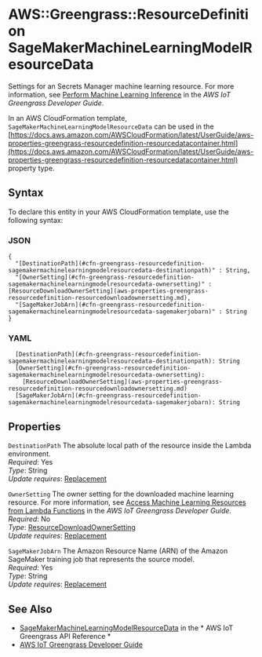# AWS::Greengrass::ResourceDefinition SageMakerMachineLearningModelResourceData<a name="aws-properties-greengrass-resourcedefinition-sagemakermachinelearningmodelresourcedata"></a>

<a name="aws-properties-greengrass-resourcedefinition-sagemakermachinelearningmodelresourcedata-description"></a>Settings for an Secrets Manager machine learning resource\. For more information, see [Perform Machine Learning Inference](https://docs.aws.amazon.com/greengrass/latest/developerguide/ml-inference.html) in the *AWS IoT Greengrass Developer Guide*\.

<a name="aws-properties-greengrass-resourcedefinition-sagemakermachinelearningmodelresourcedata-inheritance"></a> In an AWS CloudFormation template, `SageMakerMachineLearningModelResourceData` can be used in the [https://docs.aws.amazon.com/AWSCloudFormation/latest/UserGuide/aws-properties-greengrass-resourcedefinition-resourcedatacontainer.html](https://docs.aws.amazon.com/AWSCloudFormation/latest/UserGuide/aws-properties-greengrass-resourcedefinition-resourcedatacontainer.html) property type\.

## Syntax<a name="aws-properties-greengrass-resourcedefinition-sagemakermachinelearningmodelresourcedata-syntax"></a>

To declare this entity in your AWS CloudFormation template, use the following syntax:

### JSON<a name="aws-properties-greengrass-resourcedefinition-sagemakermachinelearningmodelresourcedata-syntax.json"></a>

```
{
  "[DestinationPath](#cfn-greengrass-resourcedefinition-sagemakermachinelearningmodelresourcedata-destinationpath)" : String,
  "[OwnerSetting](#cfn-greengrass-resourcedefinition-sagemakermachinelearningmodelresourcedata-ownersetting)" : [ResourceDownloadOwnerSetting](aws-properties-greengrass-resourcedefinition-resourcedownloadownersetting.md),
  "[SageMakerJobArn](#cfn-greengrass-resourcedefinition-sagemakermachinelearningmodelresourcedata-sagemakerjobarn)" : String
}
```

### YAML<a name="aws-properties-greengrass-resourcedefinition-sagemakermachinelearningmodelresourcedata-syntax.yaml"></a>

```
  [DestinationPath](#cfn-greengrass-resourcedefinition-sagemakermachinelearningmodelresourcedata-destinationpath): String
  [OwnerSetting](#cfn-greengrass-resourcedefinition-sagemakermachinelearningmodelresourcedata-ownersetting): 
    [ResourceDownloadOwnerSetting](aws-properties-greengrass-resourcedefinition-resourcedownloadownersetting.md)
  [SageMakerJobArn](#cfn-greengrass-resourcedefinition-sagemakermachinelearningmodelresourcedata-sagemakerjobarn): String
```

## Properties<a name="aws-properties-greengrass-resourcedefinition-sagemakermachinelearningmodelresourcedata-properties"></a>

`DestinationPath`  <a name="cfn-greengrass-resourcedefinition-sagemakermachinelearningmodelresourcedata-destinationpath"></a>
The absolute local path of the resource inside the Lambda environment\.  
*Required*: Yes  
*Type*: String  
*Update requires*: [Replacement](https://docs.aws.amazon.com/AWSCloudFormation/latest/UserGuide/using-cfn-updating-stacks-update-behaviors.html#update-replacement)

`OwnerSetting`  <a name="cfn-greengrass-resourcedefinition-sagemakermachinelearningmodelresourcedata-ownersetting"></a>
The owner setting for the downloaded machine learning resource\. For more information, see [Access Machine Learning Resources from Lambda Functions](https://docs.aws.amazon.com/greengrass/latest/developerguide/access-ml-resources.html) in the *AWS IoT Greengrass Developer Guide*\.  
*Required*: No  
*Type*: [ResourceDownloadOwnerSetting](aws-properties-greengrass-resourcedefinition-resourcedownloadownersetting.md)  
*Update requires*: [Replacement](https://docs.aws.amazon.com/AWSCloudFormation/latest/UserGuide/using-cfn-updating-stacks-update-behaviors.html#update-replacement)

`SageMakerJobArn`  <a name="cfn-greengrass-resourcedefinition-sagemakermachinelearningmodelresourcedata-sagemakerjobarn"></a>
The Amazon Resource Name \(ARN\) of the Amazon SageMaker training job that represents the source model\.  
*Required*: Yes  
*Type*: String  
*Update requires*: [Replacement](https://docs.aws.amazon.com/AWSCloudFormation/latest/UserGuide/using-cfn-updating-stacks-update-behaviors.html#update-replacement)

## See Also<a name="aws-properties-greengrass-resourcedefinition-sagemakermachinelearningmodelresourcedata--seealso"></a>
+  [SageMakerMachineLearningModelResourceData](https://docs.aws.amazon.com/greengrass/latest/apireference/definitions-sagemakermachinelearningmodelresourcedata.html) in the * AWS IoT Greengrass API Reference * 
+  [AWS IoT Greengrass Developer Guide](https://docs.aws.amazon.com/greengrass/latest/developerguide/) 
